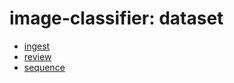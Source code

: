 # image-classifier: dataset

- [ingest](./ingest.md)
- [review](./review.md)
- [sequence](./sequence.md)
